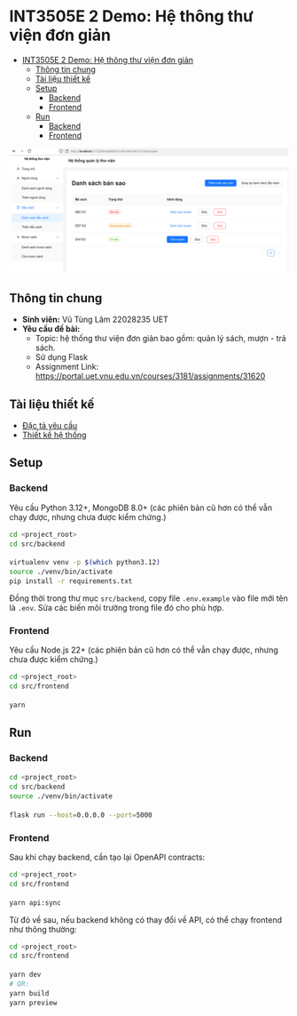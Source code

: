 # INT3505E 2 Demo: Hệ thông thư viện đơn giản

- [INT3505E 2 Demo: Hệ thông thư viện đơn giản](#int3505e-2-demo-hệ-thông-thư-viện-đơn-giản)
  - [Thông tin chung](#thông-tin-chung)
  - [Tài liệu thiết kế](#tài-liệu-thiết-kế)
  - [Setup](#setup)
    - [Backend](#backend)
    - [Frontend](#frontend)
  - [Run](#run)
    - [Backend](#backend-1)
    - [Frontend](#frontend-1)

![demo image](docs/images/frontend_demo_1.png)

## Thông tin chung

- **Sinh viên:** Vũ Tùng Lâm 22028235 UET
- **Yêu cầu đề bài:**
  - Topic: hệ thống thư viện đơn giản bao gồm: quản lý sách, mượn - trả sách.
  - Sử dụng Flask
  - Assignment Link: <https://portal.uet.vnu.edu.vn/courses/3181/assignments/31620>

## Tài liệu thiết kế

- [Đặc tả yêu cầu](./docs/SRS/README.md)
- [Thiết kế hệ thống](./docs/SystemDesign/README.md)

## Setup

### Backend

Yêu cầu Python 3.12+,
MongoDB 8.0+ (các phiên
bản cũ hơn có thể vẫn
chạy được, nhưng chưa được
kiểm chứng.)

```sh
cd <project_root>
cd src/backend

virtualenv venv -p $(which python3.12)
source ./venv/bin/activate
pip install -r requirements.txt
```

Đồng thời trong thư mục `src/backend`,
copy file `.env.example` vào file mới
tên là `.env`. Sửa các biến môi trường
trong file đó cho phù hợp.

### Frontend

Yêu cầu Node.js 22+ (các phiên
bản cũ hơn có thể vẫn
chạy được, nhưng chưa được
kiểm chứng.)

```sh
cd <project_root>
cd src/frontend

yarn
```

## Run

### Backend

```sh
cd <project_root>
cd src/backend
source ./venv/bin/activate

flask run --host=0.0.0.0 --port=5000
```

### Frontend

Sau khi chạy backend, cần tạo lại
OpenAPI contracts:

```sh
cd <project_root>
cd src/frontend

yarn api:sync
```

Từ đó về sau, nếu backend không có
thay đổi về API, có thể chạy frontend
như thông thường:

```sh
cd <project_root>
cd src/frontend

yarn dev
# OR:
yarn build
yarn preview
```
